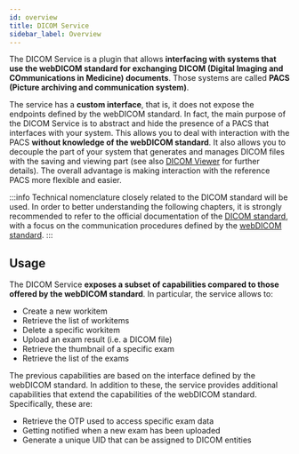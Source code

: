 ```yaml
---
id: overview
title: DICOM Service
sidebar_label: Overview
---
```

The DICOM Service is a plugin that allows **interfacing with systems that use the webDICOM standard for exchanging DICOM (Digital Imaging and COmmunications in Medicine) documents**. Those systems are called **PACS (Picture archiving and communication system)**.

The service has a **custom interface**, that is, it does not expose the endpoints defined by the webDICOM standard. In fact, the main purpose of the DICOM Service is to abstract and hide the presence of a PACS that interfaces with your system. This allows you to deal with interaction with the PACS **without knowledge of the webDICOM standard**. It also allows you to decouple the part of your system that generates and manages DICOM files with the saving and viewing part (see also [DICOM Viewer]() for further details). The overall advantage is making interaction with the reference PACS more flexible and easier.

:::info
Technical nomenclature closely related to the DICOM standard will be used. In order to better understanding the following chapters, it is strongly recommended to refer to the official documentation of the [DICOM standard](https://www.dicomstandard.org/), with a focus on the communication procedures defined by the [webDICOM standard](https://www.dicomstandard.org/using/dicomweb).
:::

## Usage
The DICOM Service **exposes a subset of capabilities compared to those offered by the webDICOM standard**. In particular, the service allows to:
* Create a new workitem
* Retrieve the list of workitems
* Delete a specific workitem
* Upload an exam result (i.e. a DICOM file)
* Retrieve the thumbnail of a specific exam
* Retrieve the list of the exams

The previous capabilities are based on the interface defined by the webDICOM standard. In addition to these, the service provides additional capabilities that extend the capabilities of the webDICOM standard. Specifically, these are:
* Retrieve the OTP used to access specific exam data
* Getting notified when a new exam has been uploaded
* Generate a unique UID that can be assigned to DICOM entities
